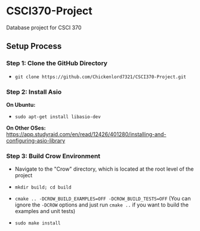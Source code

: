 # CSCI370-Project
Database project for CSCI 370

## Setup Process

### Step 1: Clone the GitHub Directory

- `git clone https://github.com/Chickenlord7321/CSCI370-Project.git`

### Step 2: Install Asio

**On Ubuntu:**
- `sudo apt-get install libasio-dev`

**On Other OSes:**
https://app.studyraid.com/en/read/12426/401280/installing-and-configuring-asio-library

### Step 3: Build Crow Environment

- Navigate to the "Crow" directory, which is located at the root level of the project

- `mkdir build; cd build`

- `cmake .. -DCROW_BUILD_EXAMPLES=OFF -DCROW_BUILD_TESTS=OFF`
(You can ignore the `-DCROW` options and just run `cmake ..` if you want to build the examples and unit tests)

- `sudo make install`
